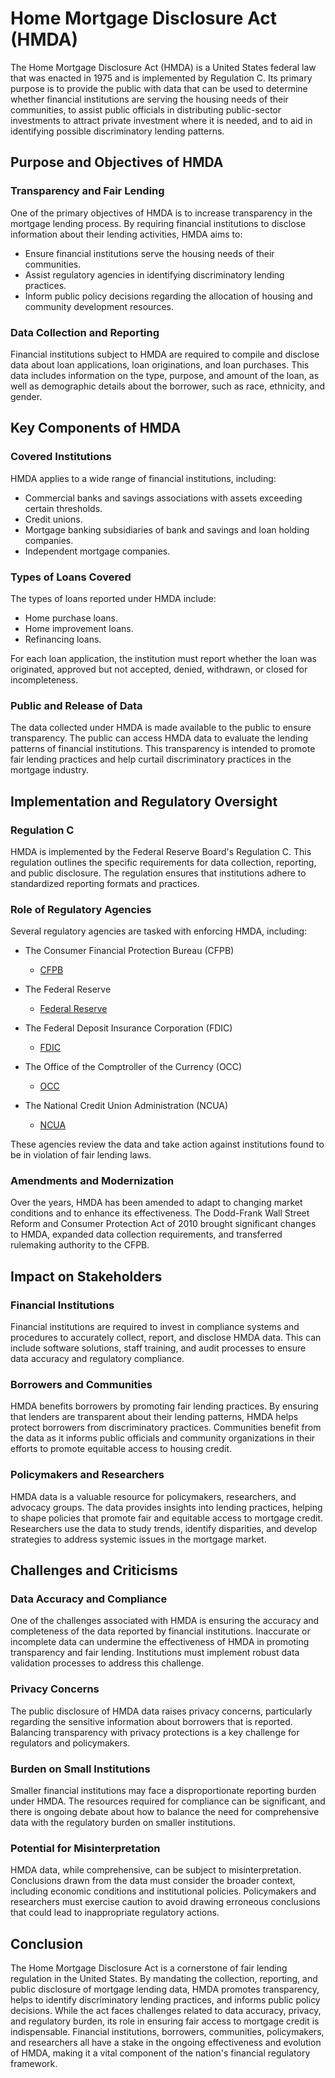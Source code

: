# Home Mortgage Disclosure Act (HMDA)

The Home Mortgage Disclosure Act (HMDA) is a United States federal law that was enacted in 1975 and is implemented by Regulation C. Its primary purpose is to provide the public with data that can be used to determine whether financial institutions are serving the housing needs of their communities, to assist public officials in distributing public-sector investments to attract private investment where it is needed, and to aid in identifying possible discriminatory lending patterns.

## Purpose and Objectives of HMDA

### Transparency and Fair Lending
One of the primary objectives of HMDA is to increase transparency in the mortgage lending process. By requiring financial institutions to disclose information about their lending activities, HMDA aims to:

- Ensure financial institutions serve the housing needs of their communities.
- Assist regulatory agencies in identifying discriminatory lending practices.
- Inform public policy decisions regarding the allocation of housing and community development resources.

### Data Collection and Reporting
Financial institutions subject to HMDA are required to compile and disclose data about loan applications, loan originations, and loan purchases. This data includes information on the type, purpose, and amount of the loan, as well as demographic details about the borrower, such as race, ethnicity, and gender.

## Key Components of HMDA

### Covered Institutions
HMDA applies to a wide range of financial institutions, including:

- Commercial banks and savings associations with assets exceeding certain thresholds.
- Credit unions.
- Mortgage banking subsidiaries of bank and savings and loan holding companies.
- Independent mortgage companies.

### Types of Loans Covered
The types of loans reported under HMDA include:

- Home purchase loans.
- Home improvement loans.
- Refinancing loans.
  
For each loan application, the institution must report whether the loan was originated, approved but not accepted, denied, withdrawn, or closed for incompleteness.

### Public and Release of Data
The data collected under HMDA is made available to the public to ensure transparency. The public can access HMDA data to evaluate the lending patterns of financial institutions. This transparency is intended to promote fair lending practices and help curtail discriminatory practices in the mortgage industry.

## Implementation and Regulatory Oversight

### Regulation C
HMDA is implemented by the Federal Reserve Board's Regulation C. This regulation outlines the specific requirements for data collection, reporting, and public disclosure. The regulation ensures that institutions adhere to standardized reporting formats and practices.

### Role of Regulatory Agencies
Several regulatory agencies are tasked with enforcing HMDA, including:

- The Consumer Financial Protection Bureau (CFPB) 
  - [CFPB](https://www.consumerfinance.gov/)
  
- The Federal Reserve
  - [Federal Reserve](https://www.federalreserve.gov/)

- The Federal Deposit Insurance Corporation (FDIC)
  - [FDIC](https://www.fdic.gov/)
  
- The Office of the Comptroller of the Currency (OCC)
  - [OCC](https://www.occ.gov/)
  
- The National Credit Union Administration (NCUA)
  - [NCUA](https://www.ncua.gov/)

These agencies review the data and take action against institutions found to be in violation of fair lending laws.

### Amendments and Modernization
Over the years, HMDA has been amended to adapt to changing market conditions and to enhance its effectiveness. The Dodd-Frank Wall Street Reform and Consumer Protection Act of 2010 brought significant changes to HMDA, expanded data collection requirements, and transferred rulemaking authority to the CFPB.

## Impact on Stakeholders

### Financial Institutions
Financial institutions are required to invest in compliance systems and procedures to accurately collect, report, and disclose HMDA data. This can include software solutions, staff training, and audit processes to ensure data accuracy and regulatory compliance.

### Borrowers and Communities
HMDA benefits borrowers by promoting fair lending practices. By ensuring that lenders are transparent about their lending patterns, HMDA helps protect borrowers from discriminatory practices. Communities benefit from the data as it informs public officials and community organizations in their efforts to promote equitable access to housing credit.

### Policymakers and Researchers
HMDA data is a valuable resource for policymakers, researchers, and advocacy groups. The data provides insights into lending practices, helping to shape policies that promote fair and equitable access to mortgage credit. Researchers use the data to study trends, identify disparities, and develop strategies to address systemic issues in the mortgage market.

## Challenges and Criticisms

### Data Accuracy and Compliance
One of the challenges associated with HMDA is ensuring the accuracy and completeness of the data reported by financial institutions. Inaccurate or incomplete data can undermine the effectiveness of HMDA in promoting transparency and fair lending. Institutions must implement robust data validation processes to address this challenge.

### Privacy Concerns
The public disclosure of HMDA data raises privacy concerns, particularly regarding the sensitive information about borrowers that is reported. Balancing transparency with privacy protections is a key challenge for regulators and policymakers.

### Burden on Small Institutions
Smaller financial institutions may face a disproportionate reporting burden under HMDA. The resources required for compliance can be significant, and there is ongoing debate about how to balance the need for comprehensive data with the regulatory burden on smaller institutions.

### Potential for Misinterpretation
HMDA data, while comprehensive, can be subject to misinterpretation. Conclusions drawn from the data must consider the broader context, including economic conditions and institutional policies. Policymakers and researchers must exercise caution to avoid drawing erroneous conclusions that could lead to inappropriate regulatory actions.

## Conclusion

The Home Mortgage Disclosure Act is a cornerstone of fair lending regulation in the United States. By mandating the collection, reporting, and public disclosure of mortgage lending data, HMDA promotes transparency, helps to identify discriminatory lending practices, and informs public policy decisions. While the act faces challenges related to data accuracy, privacy, and regulatory burden, its role in ensuring fair access to mortgage credit is indispensable. Financial institutions, borrowers, communities, policymakers, and researchers all have a stake in the ongoing effectiveness and evolution of HMDA, making it a vital component of the nation's financial regulatory framework.